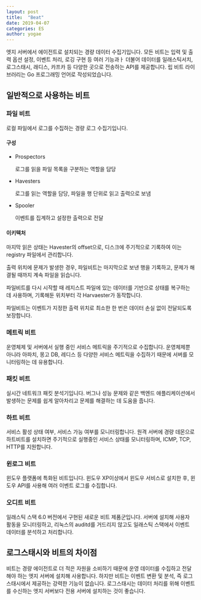 ```yaml
---
layout: post
title:  "Beat"
date: 2019-04-07
categories: ES
author: yogae
---
```


엣지 서버에서 에이전트로 설치되는 경량 데이터 수집기입니다. 모든 비트는 입력 및 출력 옵션 설정, 이벤트 처리, 로깅 구현 등 여러 기능과ㅏ 더불어 데이터를 일래스틱서치, 로그스태시, 래디스, 카프카 등 다양한 곳으로 전송하는 API를 제공합니다. 립 비트 라이브러리는 Go 프로그래밍 언어로 작성되었습니다.

## 일반적으로 사용하는 비트

### 파일 비트

로컬 파일에서 로그를 수집하는 경량 로그 수집기입니다.

#### 구성

- Prospectors

  로그를 읽을 파일 목록을 구분하는 역할을 담당

- Havesters

  로그를 읽는 역할을 담당, 파일을 행 단위로 읽고 출력으로 보냄

- Spooler

  이벤트를 집계하고 설정한 출력으로 전달

#### 이키텍처

마지막 읽은 상태는 Havester의 offset으로, 디스크에 주기적으로 기록하여 이는 registry 파일에서 관리합니다. 

출력 위치에 문제가 발생한 경우, 파일비트는 마지막으로 보낸 행을 기록하고, 문제가 해결될 때까지 계속 파일을 읽습니다.

파일비트를 다시 시작할 때 레지스트 파일에 있는 데이터를 기반으로 상태를 복구하는 데 사용하며, 기록해둔 위치부터 각 Harvaester가 동작합니다.

파일비트는 이벤트가 지정한 출력 위치로 최소한 한 번은 데이터 손실 없이 전달되도록 보장합니다.

### 메트릭 비트

운영체제 및 서버에서 실행 중인 서비스 메트릭을 주기적으로 수집합니다. 운영체제뿐 아니라 아파치, 몽고 DB, 레디스 등 다양한 서비스 메트릭을 수집하기 때문에 서버를 모니터링하는 데 유용합니다.

### 패킷 비트

실시간 네트워크 패킷 분석기입니다. 버그나 성능 문제와 같은 백엔드 애플리케이션에서 발생하는 문제를 쉽게 알아차리고 문제를 해결하는 데 도움을 줍니다.

### 하트 비트

서비스 활성 상태 여부, 서비스 가능 여부를 모니터링합니다. 원격 서버에 경량 데몬으로 하트비트를 설치하면 주기적으로 실행중인 서비스 상태를 모니터링하며, ICMP, TCP, HTTP를 지원합니다.

### 윈로그 비트

윈도우 플랫폼에 특화된 비트입니다. 윈도우 XP이상에서 윈도우 서비스로 설치한 후, 윈도우 API를 사용해 여러 이벤트 로그를 수집합니다.

### 오디트 비트

일래스틱 스택 6.0 버전에서 구현된 새로운 비트 제품군입니다. 서버에 설치해 사용자 활동을 모니터링하고, 리눅스의 auditd를 거드리지 않고도 일래스틱 스택에서 이벤트 데이터를 분석하고 처리합니다.

## 로그스태시와 비트의 차이점

비트는 경량 에이전트로 더 적은 자원을 소비하기 때문에 운영 데이터를 수집하고 전달해야 하는 엣지 서버에 설치해 사용합니다. 하지만 비트는 이벤트 변환 및 분석, 즉 로그스태시에서 제공하는 강력한 기능이 없습니다. 로그스태시는 데이터 처리를 위해 이벤트를 수신하는 엣지 서버보다 전용 서버에 설치하는 것이 좋습니다.


